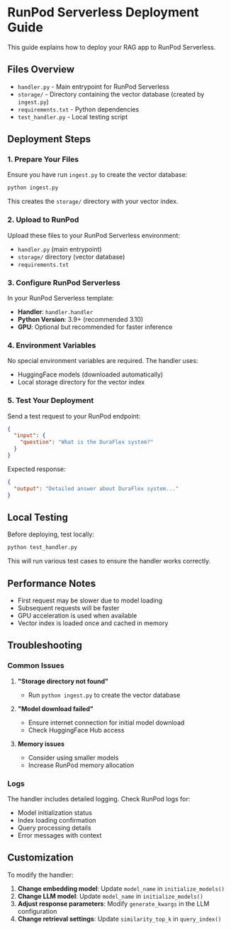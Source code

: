 # RunPod Serverless Deployment Guide

This guide explains how to deploy your RAG app to RunPod Serverless.

## Files Overview

- `handler.py` - Main entrypoint for RunPod Serverless
- `storage/` - Directory containing the vector database (created by `ingest.py`)
- `requirements.txt` - Python dependencies
- `test_handler.py` - Local testing script

## Deployment Steps

### 1. Prepare Your Files

Ensure you have run `ingest.py` to create the vector database:
```bash
python ingest.py
```

This creates the `storage/` directory with your vector index.

### 2. Upload to RunPod

Upload these files to your RunPod Serverless environment:
- `handler.py` (main entrypoint)
- `storage/` directory (vector database)
- `requirements.txt`

### 3. Configure RunPod Serverless

In your RunPod Serverless template:
- **Handler**: `handler.handler`
- **Python Version**: 3.9+ (recommended 3.10)
- **GPU**: Optional but recommended for faster inference

### 4. Environment Variables

No special environment variables are required. The handler uses:
- HuggingFace models (downloaded automatically)
- Local storage directory for the vector index

### 5. Test Your Deployment

Send a test request to your RunPod endpoint:

```json
{
  "input": {
    "question": "What is the DuraFlex system?"
  }
}
```

Expected response:
```json
{
  "output": "Detailed answer about DuraFlex system..."
}
```

## Local Testing

Before deploying, test locally:

```bash
python test_handler.py
```

This will run various test cases to ensure the handler works correctly.

## Performance Notes

- First request may be slower due to model loading
- Subsequent requests will be faster
- GPU acceleration is used when available
- Vector index is loaded once and cached in memory

## Troubleshooting

### Common Issues

1. **"Storage directory not found"**
   - Run `python ingest.py` to create the vector database

2. **"Model download failed"**
   - Ensure internet connection for initial model download
   - Check HuggingFace Hub access

3. **Memory issues**
   - Consider using smaller models
   - Increase RunPod memory allocation

### Logs

The handler includes detailed logging. Check RunPod logs for:
- Model initialization status
- Index loading confirmation
- Query processing details
- Error messages with context

## Customization

To modify the handler:

1. **Change embedding model**: Update `model_name` in `initialize_models()`
2. **Change LLM model**: Update `model_name` in `initialize_models()`
3. **Adjust response parameters**: Modify `generate_kwargs` in the LLM configuration
4. **Change retrieval settings**: Update `similarity_top_k` in `query_index()`
